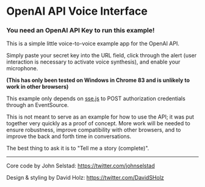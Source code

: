 # OpenAI API Voice Interface

### You need an OpenAI API Key to run this example!

This is a simple little voice-to-voice example app for the OpenAI API.  

Simply paste your secret key into the URL field, click through the alert (user interaction is necessary to activate voice synthesis), and enable your microphone.  

**(This has only been tested on Windows in Chrome 83 and is unlikely to work in other browsers)**

This example only depends on [sse.js](https://github.com/mpetazzoni/sse.js) to POST authorization credentials through an EventSource.

This is not meant to serve as an example for how to use the API; it was put together very quickly as a proof of concept.  More work will be needed to ensure robustness, improve compatibility with other browsers, and to improve the back and forth time in conversations.

The best thing to ask it is to "Tell me a story (complete)".

----

Core code by John Selstad: https://twitter.com/johnselstad

Design & styling by David Holz: https://twitter.com/DavidSHolz
